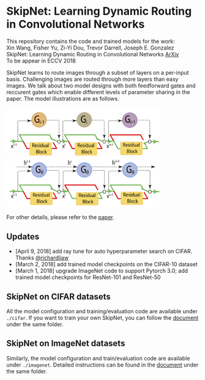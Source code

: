 # SkipNet: Learning Dynamic Routing in Convolutional Networks

This repository contains the code and trained models for the work:<br/>
Xin Wang, Fisher Yu, Zi-Yi Dou, Trevor Darrell, Joseph E. Gonzalez<br/>
SkipNet: Learning Dynamic Routing in Convolutional Networks [ArXiv](https://arxiv.org/pdf/1711.09485.pdf)<br/>
To be appear in ECCV 2018

SkipNet learns to route images through a subset of layers on a per-input basis. Challenging images are routed through more
layers than easy images. We talk about two model designs with both feedforward gates and reccurent gates which enable 
different levels of parameter sharing in the paper.  The model illustrations are as follows.
<p float="left">
  <img src="figs/skipnet_ff_structure.jpg" width="400" alt="SkipNet with feedforward gates" />
  <img src="figs/skipnet_rnn_structure.jpg" width="400" alt="SkipNet with recurrent gates"  /> 
</p>

For other details, please refer to the [paper](https://arxiv.org/pdf/1711.09485.pdf). 

## Updates 
* [April 9, 2018] add ray tune for auto hyperparameter search on CIFAR. Thanks [@richardliaw](https://github.com/richardliaw)
* [March 2, 2018] add trained model checkpoints on the CIFAR-10 dataset
* [March 1, 2018] upgrade ImageNet code to support Pytorch 3.0; add trained model checkpoints for ResNet-101 and ResNet-50


## SkipNet on CIFAR datasets
All the model configuration and training/evaluation code are available under `./cifar`. If you want to train your own 
SkipNet, you can follow the [document](cifar/README.md) under the same folder. 

## SkipNet on ImageNet datasets 
Similarly, the model configuration and train/evaluation code are available under `./imagenet`. Detailed instructions can
be found in the [document](imagenet/README.md) under the same folder. 




